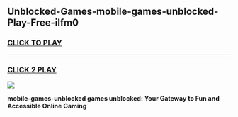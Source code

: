 
## Unblocked-Games-mobile-games-unblocked-Play-Free-ilfm0
<h3>
<a href="https://premium76.site?title=mobile-games-unblocked&ref=20A">CLICK TO PLAY</a></h3>
<hr>

<h3>
<a href="https://premium76.site?title=mobile-games-unblocked&ref=20A">CLICK 2 PLAY</a>
  
</h3>

<a href="https://premium76.site?title=mobile-games-unblocked&ref=20A"><img src="https://clearcache.store/games.png"></a>


**mobile-games-unblocked games unblocked: Your Gateway to Fun and Accessible Online Gaming**
